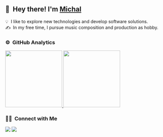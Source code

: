 <h2>👋 &nbsp;Hey there! I'm <a href="https://github.com/michaldivis/">Michal</a></h2>

💡 &nbsp;I like to explore new technologies and develop software solutions.\
✍️ &nbsp;In my free time, I pursue music composition and production as hobby.

### ⚙️ &nbsp;GitHub Analytics

<p>
<a href="https://github.com/michaldivis">
  <img height="180em" src="https://github-readme-stats-eight-theta.vercel.app/api?username=michaldivis&show_icons=true&theme=algolia&include_all_commits=true&count_private=true"/>
  <img height="180em" src="https://github-readme-stats-eight-theta.vercel.app/api/top-langs/?username=michaldivis&layout=compact&langs_count=8&theme=algolia"/>
</a>
</p>

### 🤝🏻 &nbsp;Connect with Me

<p>
<a href="https://www.linkedin.com/in/michal-divi%C5%A1-1266b8141/"><img src="https://img.shields.io/badge/-Michal%20Diviš-0077B5?style=flat&logo=Linkedin&logoColor=white"/></a>
<a href="https://stackoverflow.com/users/4317797/michal-divi%c5%a1"><img src="https://img.shields.io/badge/-Michal%20Diviš-ef8236?style=flat&logo=StackOverflow&logoColor=white"/></a>
</p>
